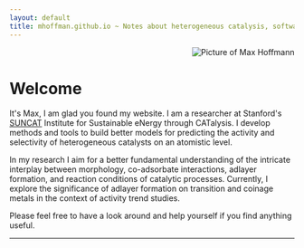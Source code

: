 ```yaml
---
layout: default
title: mhoffman.github.io ~ Notes about heterogeneous catalysis, software, and more.
---
```


<div align="right">
    <image src="{{ site.url}}/images/MH_cropped_circle.png" alt="Picture of Max Hoffmann"/>
</div>

# Welcome

It's Max, I am glad you found my website. I am a researcher at Stanford's [SUNCAT](http://suncat.slac.stanford.edu/) Institute for Sustainable eNergy through CATalysis. I develop methods and tools to build better models for predicting the activity and selectivity of heterogeneous catalysts on an atomistic level. 

In my research I aim for a better fundamental understanding of the intricate interplay between morphology, co-adsorbate interactions, adlayer formation, and reaction conditions of catalytic processes. Currently, I explore the significance of adlayer formation on transition and coinage metals in the context of activity trend studies.

Please feel free to have a look around and help yourself if you find anything useful.

<hr />

<script type="text/javascript" src="https://asciinema.org/a/8cpmnfyszo0tbek4envoxhz8f.js" id="asciicast-8cpmnfyszo0tbek4envoxhz8f" async></script>
